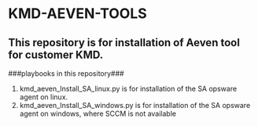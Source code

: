 # KMD-AEVEN-TOOLS # 
## This repository is for installation of Aeven tool for customer KMD. ##

###playbooks in this repository###

<ol>
  <li>kmd_aeven_Install_SA_linux.py is for installation of the SA opsware agent on linux.</li>
  <li>kmd_aeven_Install_SA_windows.py is for installation of the SA opsware agent on windows, where SCCM is not available</li> 
</ol>
